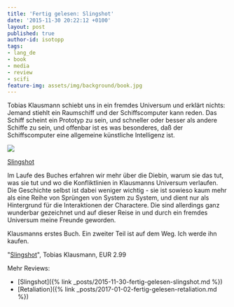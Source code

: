 ```yaml
---
title: 'Fertig gelesen: Slingshot'
date: '2015-11-30 20:22:12 +0100'
layout: post
published: true
author-id: isotopp
tags:
- lang_de
- book
- media
- review
- scifi
feature-img: assets/img/background/book.jpg
---
```

Tobias Klausmann schiebt uns in ein fremdes Universum und erklärt nichts: Jemand stiehlt ein Raumschiff und der Schiffscomputer kann reden. Das Schiff scheint ein Prototyp zu sein, und schneller oder besser als andere Schiffe zu sein, und offenbar ist es was besonderes, daß der Schiffscomputer eine allgemeine künstliche Intelligenz ist.

[![](/uploads/2015/11/slingshot.jpg)](https://www.amazon.de/dp/B00WBZFHTG)

[Slingshot](https://www.amazon.de/dp/B00WBZFHTG)

Im Laufe des Buches erfahren wir mehr über die Diebin, warum sie das tut, was sie tut und wo die Konfliktlinien in Klausmanns Universum verlaufen. Die Geschichte selbst ist dabei weniger wichtig - sie ist sowieso kaum mehr als eine Reihe von Sprüngen von System zu System, und dient nur als Hintergrund für die Interaktionen der Charactere. Die sind allerdings ganz wunderbar gezeichnet und auf dieser Reise in und durch ein fremdes Universum meine Freunde geworden.

Klausmanns erstes Buch. Ein zweiter Teil ist auf dem Weg. Ich werde ihn kaufen.

"[Slingshot](https://www.amazon.de/dp/B00WBZFHTG)", Tobias Klausmann, EUR 2.99

Mehr Reviews:
- [Slingshot]({% link _posts/2015-11-30-fertig-gelesen-slingshot.md %})
- [Retaliation]({% link _posts/2017-01-02-fertig-gelesen-retaliation.md %})
